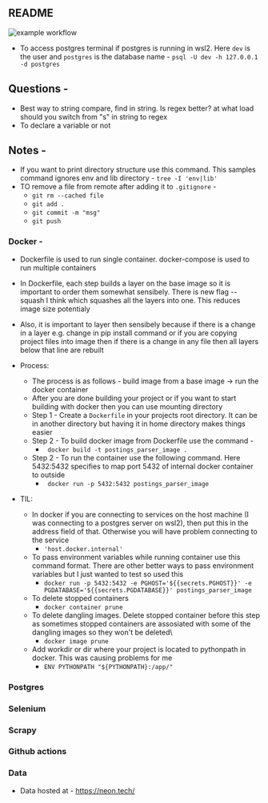 ## README
![example workflow](https://github.com/jetale/postings_parser/actions/workflows/main.yml/badge.svg)


- To access postgres terminal if postgres is running in wsl2. Here `dev` is the user and `postgres` is the database name - `psql -U dev -h 127.0.0.1 -d postgres`




## Questions -
- Best way to string compare, find in string. Is regex better? at what load should you switch from "s" in string to regex
- To declare a variable or not




## Notes -
- If you want to print directory structure use this command. This samples command ignores env and lib directory - `tree -I 'env|lib'`
- TO remove a file from remote after adding it to `.gitignore` - 
	- `git rm --cached file`
	- `git add .`
	- `git commit -m "msg"`
	- `git push`


### Docker -
 - Dockerfile is used to run single container. docker-compose is used to run multiple containers
 - In Dockerfile, each step builds a layer on the base image so it is important to order them somewhat sensibely. There is new flag --squash I think which squashes all the layers into one. This reduces image size potentialy
 - Also, it is important to layer then sensibely because if there is a change in a layer e.g. change in pip install command or if you are copying project files into image then if there is a change in any file then all layers below that line are rebuilt
 - Process:
	- The process is as follows - build image from a base image -> run the docker container
	- After you are done building your project or if you want to start building with docker then you can use mounting directory
	- Step 1 - Create a `Dockerfile` in your projects root directory. It can be in another directory but having it in home directory makes things easier
	- Step 2 - To build docker image from Dockerfile use the command -
		- ` docker build -t postings_parser_image .`
	- Step 2 - To run the container use the following command. Here 5432:5432 specifies to map port 5432 of internal docker container to outside 
		- ` docker run -p 5432:5432 postings_parser_image`

 - TIL:
	- In docker if you are connecting to services on the host machine (I was connecting to a postgres server on wsl2), then put this in the address field of that. Otherwise you will have problem connecting to the service
		- `'host.docker.internal'`
	- To pass environment variables while running container use this command format. There are other better ways to pass environment variables but I just wanted to test so used this 
		- `docker run -p 5432:5432 -e PGHOST='${{secrets.PGHOST}}' -e PGDATABASE='${{secrets.PGDATABASE}}' postings_parser_image`
	- To delete stopped containers
		- `docker container prune`
	- To delete dangling images. Delete stopped container before this step as sometimes stopped containers are assosiated with some of the dangling images so they won't be deleted\
		- `docker image prune`
	- Add workdir or dir where your project is located to pythonpath in docker. This was causing problems for me
		- `ENV PYTHONPATH "${PYTHONPATH}:/app/"`

### Postgres

### Selenium

### Scrapy

### Github actions

### Data
 - Data hosted at - https://neon.tech/